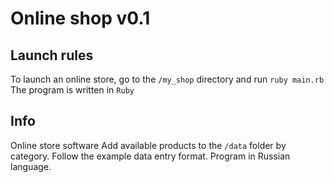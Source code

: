 # Online shop v0.1
## Launch rules
To launch an online store, go to the `/my_shop` directory and run
```ruby main.rb```
The program is written in `Ruby`
## Info
Online store software
Add available products to the `/data` folder by category. 
Follow the example data entry format.
Program in Russian language.




